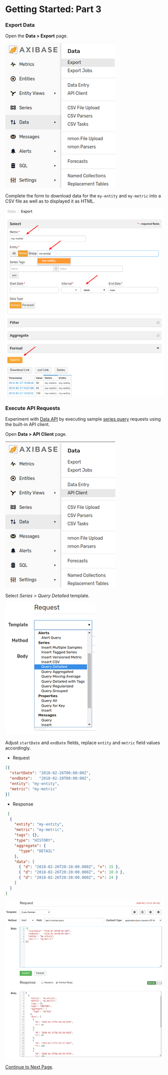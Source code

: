 # Getting Started: Part 3

### Export Data

Open the **Data > Export** page.

![](resources/getting-started-3_1.png)

Complete the form to download data for the `my-entity` and `my-metric` into a CSV file as well as to displayed it as HTML.

![](resources/getting-started-3_5.png)

### Execute API Requests

Experiment with [Data API](../api/data/README.md) by executing sample [series query](../api/data/series/query.md) requests using the built-in API client.

Open **Data > API Client** page.

![](resources/getting-started-3_2.png)
 
Select _Series > Query Detailed_ template.

![](resources/getting-started-3_3.png)

Adjust `startDate` and `endDate` fields, replace `entity` and `metric` field values accordingly.

* Request

```json
[{
  "startDate": "2018-02-26T00:00:00Z",
  "endDate":   "2018-02-28T00:00:00Z",
  "entity": "my-entity",
  "metric": "my-metric"
}]
```

* Response

```json
 [
  {
    "entity": "my-entity",
    "metric": "my-metric",
    "tags": {},
    "type": "HISTORY",
    "aggregate": {
      "type": "DETAIL"
    },
    "data": [ 
      { "d": "2018-02-26T20:10:00.000Z", "v": 15 },
      { "d": "2018-02-26T20:20:00.000Z", "v": 10.8 },
      { "d": "2018-02-26T20:30:00.000Z", "v": 24 }
    ]
  }
]
```

![](resources/getting-started-3_4.png)

[Continue to Next Page](getting-started-4.md).
